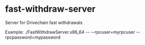 # fast-withdraw-server
Server for Drivechain fast withdrawals

Example:
./FastWithdrawServer.x86_64 -- --rpcuser=myrpcuser --rpcpassword=mypassword

